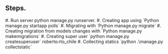 Steps.
------

#. Run server python manage.py runserver.
#. Creating app using ´Python manage.py startapp polls´
#. Migrating with ´Python manage.py migrate´
#. Creating migration from models changes with ´Python manage.py makemigrations´
#. Creating super user ´python manage.py createsuperuser´ roberto:rto_chile
#. Collecting statics ´python .\manage.py collectstatic´
